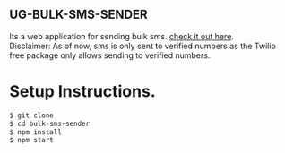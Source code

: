 ## UG-BULK-SMS-SENDER
Its a web application for sending bulk sms. <a href="https://ugbulksms.netlify.app/">check it out here</a>. <br/>
Disclaimer: As of now, sms is only sent to verified numbers as the Twilio free package only allows sending to verified numbers.

# Setup Instructions.
```sh
$ git clone 
$ cd bulk-sms-sender
$ npm install
$ npm start

```

